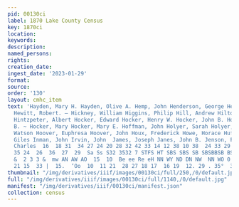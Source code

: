 ```yaml
---
pid: 00130ci
label: 1870 Lake County Census
key: 1870ci
location: 
keywords: 
description: 
named_persons: 
rights: 
creation_date: 
ingest_date: '2023-01-29'
format: 
source: 
order: '130'
layout: cmhc_item
text: 'Hayden, Mary H. Hayden, Olive A. Hemp, John Henderson, George Hendricks, Robert
  Hewitt, Robert. — Hickney, William Higgins, Philip Hill, Andrew Hilton, Charles
  Hintzpeter, Albert Hocker, Edward Hocker, Henry W. Hocker, John B. Hocker, John
  B. ~ Hocker, Mary Hocker, Mary E. Hoffman, John Holyer, Sarah Holyer, Sidney | Holyer,
  Watson Hoover, Euphresa Hoover, John Houx, Frederick Howe, Horace Huff, John  Tlett,
  Giles Inman, John Irvin, John  James, Joseph Janes, John B. Jenson, Frank Johnson,
  Charles  16  18 31  34 27 24 20 28 32 42 33 14 12 38 10 38  24 33 29 30  28  22  53
  35 24  26  36  27  29  Sa Ss S32 3532 7 STFS HT SBS SBS SB SBSBBSB BSB SBS BZ ZY  as
  &  2 3 3 &  mw AN AW AO  15  10  Be ee Re eH NN WY ND DN NW  NN WO 0 fF E''EN  10.  34  22  17
  21 15  33 |  15.  ‘Oo  10  11 21  28 27 18 17  16 19  12. 29 . 35°  35°  11    '
thumbnail: "/img/derivatives/iiif/images/00130ci/full/250,/0/default.jpg"
full: "/img/derivatives/iiif/images/00130ci/full/1140,/0/default.jpg"
manifest: "/img/derivatives/iiif/00130ci/manifest.json"
collection: census
---
```

